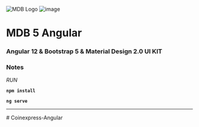 ![MDB Logo](https://mdbootstrap.com/img/Marketing/general/logo/medium/mdb-angular.png)
![image](https://user-images.githubusercontent.com/65852150/153953964-1426eccc-503b-42fb-88d5-99db383c40c0.png)

# MDB 5 Angular

### Angular 12 & Bootstrap 5 & Material Design 2.0 UI KIT



### Notes
_RUN_</br>

<b>```npm install```</b> </br>

<b>```ng serve```</b>
<hr>
# Coinexpress-Angular
